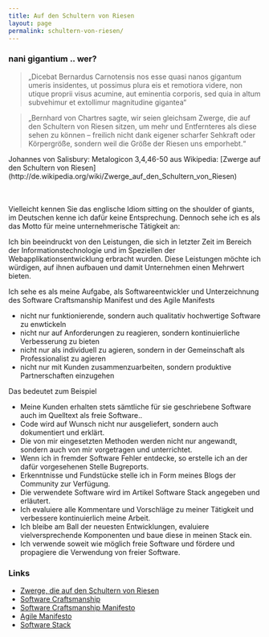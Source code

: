 ```yaml
---
title: Auf den Schultern von Riesen
layout: page
permalink: schultern-von-riesen/
---
```


### nani gigantium .. wer?

> „Dicebat Bernardus Carnotensis nos esse quasi nanos gigantum umeris
> insidentes, ut possimus plura eis et remotiora videre, non utique
> proprii visus acumine, aut eminentia corporis, sed quia in altum
> subvehimur et extollimur magnitudine gigantea“

> „Bernhard von Chartres sagte, wir seien gleichsam Zwerge, die auf den
> Schultern von Riesen sitzen, um mehr und Entfernteres als diese sehen zu
> können – freilich nicht dank eigener scharfer Sehkraft oder Körpergröße,
> sondern weil die Größe der Riesen uns emporhebt.“

<div class="has-text-right is-size-6" markdown="1">
Johannes von Salisbury: Metalogicon 3,4,46-50 aus Wikipedia:
[Zwerge auf den Schultern von Riesen](http://de.wikipedia.org/wiki/Zwerge_auf_den_Schultern_von_Riesen)
</div>
<br/><br/>

Vielleicht kennen Sie das englische Idiom sitting on the shoulder of
giants, im Deutschen kenne ich dafür keine Entsprechung. Dennoch sehe
ich es als das Motto für meine unternehmerische Tätigkeit an:

Ich bin beeindruckt von den Leistungen, die sich in letzter Zeit im
Bereich der Informationstechnologie und im Speziellen der
Webapplikationsentwicklung erbracht wurden. Diese Leistungen möchte ich
würdigen, auf ihnen aufbauen und damit Unternehmen einen Mehrwert
bieten.

Ich sehe es als meine Aufgabe, als Softwareentwickler und Unterzeichnung
des Software Craftsmanship Manifest und des Agile Manifests

-   nicht nur funktionierende, sondern auch qualitativ hochwertige
    Software zu enwtickeln
-   nicht nur auf Anforderungen zu reagieren, sondern kontinuierliche
    Verbesserung zu bieten
-   nicht nur als individuell zu agieren, sondern in der Gemeinschaft
    als Professionalist zu agieren
-   nicht nur mit Kunden zusammenzuarbeiten, sondern produktive
    Partnerschaften einzugehen

Das bedeutet zum Beispiel

-   Meine Kunden erhalten stets sämtliche für sie geschriebene Software
    auch im Quelltext als freie Software..
-   Code wird auf Wunsch nicht nur ausgeliefert, sondern auch
    dokumentiert und erklärt.
-   Die von mir eingesetzten Methoden werden nicht nur angewandt,
    sondern auch von mir vorgetragen und unterrichtet.
-   Wenn ich in fremder Software Fehler entdecke, so erstelle ich an der
    dafür vorgesehenen Stelle Bugreports.
-   Erkenntnisse und Fundstücke stelle ich in Form meines Blogs der
    Community zur Verfügung.
-   Die verwendete Software wird im Artikel Software Stack angegeben
    und erläutert.
-   Ich evaluiere alle Kommentare und Vorschläge zu meiner Tätigkeit und
    verbessere kontinuierlich meine Arbeit.
-   Ich bleibe am Ball der neuesten Entwicklungen, evaluiere
    vielversprechende Komponenten und baue diese in meinen Stack ein.
-   Ich verwende soweit wie möglich freie Software und fördere und
    propagiere die Verwendung von freier Software.

### Links

-   [Zwerge, die auf den Schultern von
    Riesen](http://de.wikipedia.org/wiki/Zwerge_auf_den_Schultern_von_Riesen)
-   [Software
    Craftsmanship](http://en.wikipedia.org/wiki/Software_craftsmanship)
-   [Software Craftsmanship
    Manifesto](http://manifesto.softwarecraftsmanship.org/)
-   [Agile Manifesto](http://agilemanifesto.org/)
-   [Software Stack](http://informatom.com/articles/8/display)
